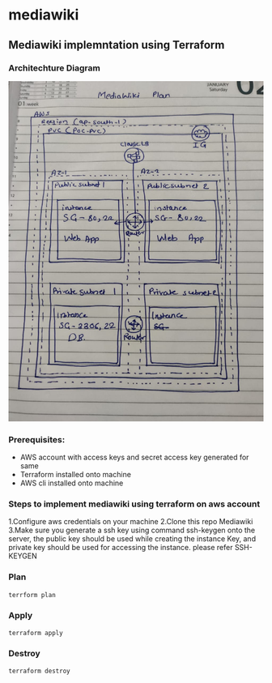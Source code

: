 # mediawiki
## Mediawiki implemntation using Terraform
### Architechture Diagram 
![Alt text](./files/mediawiki.jpeg?raw=true "Mediawiki implementation on AWS using Terraform")
### Prerequisites:

- AWS account with access keys and secret access key generated for same
- Terraform installed onto machine
- AWS cli installed onto machine
  
### Steps to implement mediawiki using terraform on aws account
1.Configure aws credentials on your machine
2.Clone this repo Mediawiki
3.Make sure you generate a ssh key using command ssh-keygen onto the server, the public key should be used while creating the instance Key, and private key should be used for accessing the instance. please refer SSH-KEYGEN

### Plan
```
terrform plan
```

### Apply
```
terraform apply
```

### Destroy
```
terraform destroy
```

